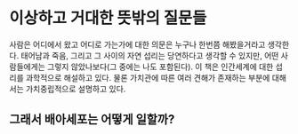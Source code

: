 # 이상하고 거대한 뜻밖의 질문들
사람은 어디에서 왔고 어디로 가는가에 대한 의문은 누구나 한번쯤 해봤을거라고 생각한다.  태어남과 죽음, 그리고 그 사이의 자연 섭리는 당연하다고 생각할 수 있지만, 어떤 사람들에게는 그렇지 않았나보다(그 중에는 나도 포함된다). 이 책은 인간세계에 대한 섭리를 과학적으로 해설하고 있다. 물론 가치관에 따른 여러 견해가 존재하는 부분에 대해서는 가치중립적으로 설명하고 있다.

## 그래서 배아세포는 어떻게 일할까?
<!--stackedit_data:
eyJoaXN0b3J5IjpbLTExMjk0NDY4ODUsMjA3Nzc1ODA0NiwtMz
YwMzA0NjI4LC0yMDE3ODkwMzU1LDE2Mjg3MjAwMDgsLTIzMTg0
ODU3OCw3NDE2ODU4MDddfQ==
-->